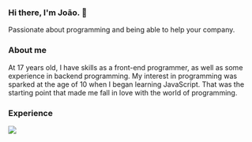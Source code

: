 ### Hi there, I'm João. 👋
Passionate about programming and being able to help your company.

### About me

At 17 years old, I have skills as a front-end programmer, as well as some experience in backend programming. My interest in programming was sparked at the age of 10 when I began learning JavaScript. That was the starting point that made me fall in love with the world of programming.

### Experience

<img src="https://skillicons.dev/icons?i=react,nextjs,typescript,javascript,nodejs,express,prisma,git,github,cpp,cs,mongodb,mysql,tailwindcss,html,css&theme=dark"/>
